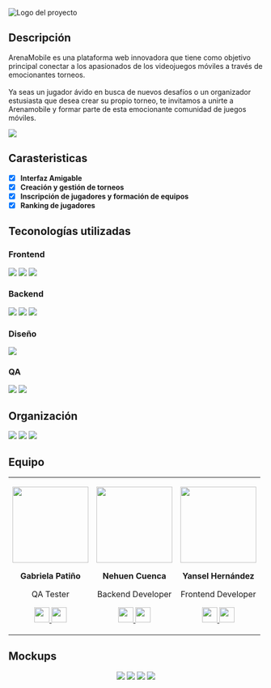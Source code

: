 
  ![Logo del proyecto](client/src/assets/logo.webp)

## Descripción
<p align='left'>
ArenaMobile es una plataforma web innovadora que tiene como objetivo principal conectar a los apasionados de los videojuegos móviles a través de emocionantes torneos.<br/><br/>
  Ya seas un jugador ávido en busca de nuevos desafíos o un organizador estusiasta que desea crear su propio torneo, te invitamos a unirte a Arenamobile y formar parte de esta emocionante comunidad de juegos móviles.
</p>
<p align='left'>
<a href='https://arena-mobile.vercel.app/' target='_blank'>
  <img src='https://img.shields.io/badge/Ver%20Demo-2E2E3E?style=for-the-badge&logo=Vercel&logoColor=white' />
</a>
</p>




## Carasteristicas

- [x] **Interfaz Amigable** 
- [x] **Creación y gestión de torneos** 
- [x] **Inscripción de jugadores y formación de equipos** 
- [x] **Ranking de jugadores**

## Teconologías utilizadas
<h3 align='left'>
  Frontend
</h3>
<p align='left'>
  <img src='https://img.shields.io/badge/React-20232A?style=for-the-badge&logo=react&logoColor=61DAFB' />
  <img src='https://img.shields.io/badge/React_Router-CA4245?style=for-the-badge&logo=react-router&logoColor=white' />
  <img src='https://img.shields.io/badge/Tailwind_CSS-38B2AC?style=for-the-badge&logo=tailwind-css&logoColor=white' />
</p>

<h3 align='left'>
  Backend
</h3>
<p align='left'>
  <img src='https://img.shields.io/badge/Laravel-FF2D20?style=for-the-badge&logo=laravel&logoColor=white' />
  <img src='https://img.shields.io/badge/MySQL-005C84?style=for-the-badge&logo=mysql&logoColor=white' />
  <img src='https://img.shields.io/badge/Laragon-0E83CD?style=for-the-badge&logo=Laragon&logoColor=white' />
</p>
<h3 align='left'>
  Diseño
</h3>
<p align='left'>
  <img src='https://img.shields.io/badge/Figma-F24E1E?style=for-the-badge&logo=figma&logoColor=white' />
</p>
<h3 align='left'>
  QA
</h3>
<p align='left'>
  <img src='https://img.shields.io/badge/Jira-0052CC?style=for-the-badge&logo=Jira&logoColor=white' />
  <img src='https://img.shields.io/badge/Microsoft_Excel-217346?style=for-the-badge&logo=microsoft-excel&logoColor=white' />
</p>

## Organización
<p align='left'>
  <img src='https://img.shields.io/badge/GitHub-100000?style=for-the-badge&logo=github&logoColor=white' />
  <img src='https://img.shields.io/badge/Slack-4A154B?style=for-the-badge&logo=slack&logoColor=white' />
  <img src='https://img.shields.io/badge/Discord-5865F2?style=for-the-badge&logo=discord&logoColor=white' />
</p>

## Equipo

<table cellpadding="10" align='center'>
  <tr>
  <td>
     <p align='center'>
       <img src='https://i.postimg.cc/yYwFmz3m/gaby.jpg' width=150 height=150 />
     </p>
      <p align='center'>
        <span >
          <b>Gabriela Patiño</b>
        </span>
        <p align='center'>
           QA Tester
        </p> 
      </p>
      <p align='center'>
        <a href='https://github.com/Gabyp05' target='_blank'>
          <img src='https://img.shields.io/badge/GitHub-181717.svg?style=for-the-badge&logo=GitHub&logoColor=white' height=30 />
        </a>
        <a href='https://www.linkedin.com/in/gabyp05/' target='_blank'>
          <img src='https://img.shields.io/badge/LinkedIn-0A66C2.svg?style=for-the-badge&logo=LinkedIn&logoColor=white' height=30/>
        </a>
      </p>
    </td>
   <td>
     <p align='center'>
       <img src='' width=150 height=150 />
     </p>
      <p align='center'>
        <span >
          <b>Nehuen Cuenca</b>
        </span>
        <p align='center' color='gray'>
           Backend Developer
        </p> 
      </p>
      <p align='center'>
        <a href='https://github.com/NehuenCuenca' target='_blank'>
          <img src='https://img.shields.io/badge/GitHub-181717.svg?style=for-the-badge&logo=GitHub&logoColor=white' height=30 />
        </a>
        <a href='https://www.linkedin.com/in/nehuen-cuenca/' target='_blank'>
          <img src='https://img.shields.io/badge/LinkedIn-0A66C2.svg?style=for-the-badge&logo=LinkedIn&logoColor=white' height=30/>
        </a>
      </p>
    </td>
   <td>
     <p align='center'>
       <img src='' width=150 height=150 />
     </p>
      <p align='center'>
        <span >
          <b>Yansel Hernández</b>
        </span>
        <p align='center' color='gray'>
           Frontend Developer
        </p> 
      </p>
      <p align='center'>
        <a href='https://github.com/Yansel93' target='_blank'>
          <img src='https://img.shields.io/badge/GitHub-181717.svg?style=for-the-badge&logo=GitHub&logoColor=white' height=30 />
        </a>
        <a href='https://wa.me/5356568218?text=Hola+Yansel' target='_blank'>
          <img src='https://img.shields.io/badge/WhatsApp-25D366.svg?style=for-the-badge&logo=WhatsApp&logoColor=white' height=30 />
        </a>
      </p>
    </td>
  </tr>
</table>


## Mockups
<p align='center'>
  <img src='https://i.postimg.cc/3x9CLTCW/811shots-so.png' />
  <img src='https://i.postimg.cc/vZGtLBnp/986shots-so.png' />
  <img src='https://i.postimg.cc/HW7zTFHP/219shots-so.png' />
  <img src='https://i.postimg.cc/rF19rWD1/424shots-so.png' />
</p>




